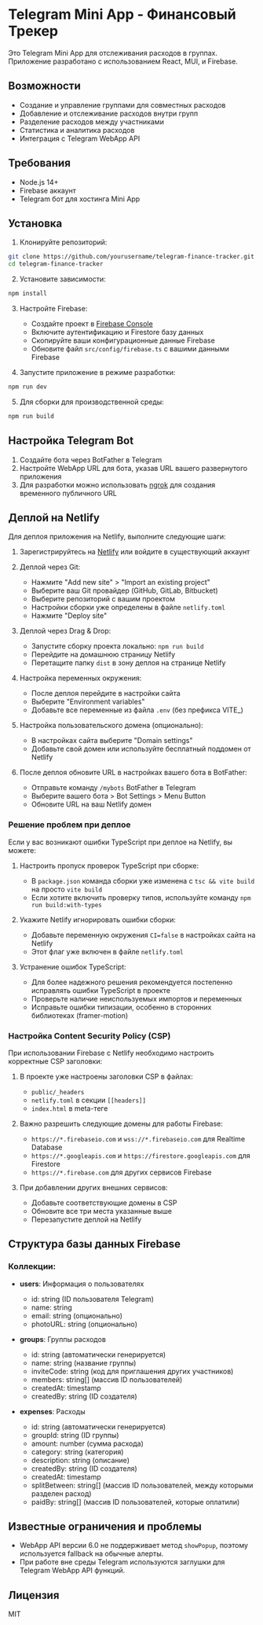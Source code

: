 # Telegram Mini App - Финансовый Трекер

Это Telegram Mini App для отслеживания расходов в группах. Приложение разработано с использованием React, MUI, и Firebase.

## Возможности

- Создание и управление группами для совместных расходов
- Добавление и отслеживание расходов внутри групп
- Разделение расходов между участниками
- Статистика и аналитика расходов
- Интеграция с Telegram WebApp API

## Требования

- Node.js 14+
- Firebase аккаунт
- Telegram бот для хостинга Mini App

## Установка

1. Клонируйте репозиторий:

```bash
git clone https://github.com/yourusername/telegram-finance-tracker.git
cd telegram-finance-tracker
```

2. Установите зависимости:

```bash
npm install
```

3. Настройте Firebase:
   - Создайте проект в [Firebase Console](https://console.firebase.google.com/)
   - Включите аутентификацию и Firestore базу данных
   - Скопируйте ваши конфигурационные данные Firebase
   - Обновите файл `src/config/firebase.ts` с вашими данными Firebase

4. Запустите приложение в режиме разработки:

```bash
npm run dev
```

5. Для сборки для производственной среды:

```bash
npm run build
```

## Настройка Telegram Bot

1. Создайте бота через BotFather в Telegram
2. Настройте WebApp URL для бота, указав URL вашего развернутого приложения
3. Для разработки можно использовать [ngrok](https://ngrok.com/) для создания временного публичного URL

## Деплой на Netlify

Для деплоя приложения на Netlify, выполните следующие шаги:

1. Зарегистрируйтесь на [Netlify](https://app.netlify.com/) или войдите в существующий аккаунт

2. Деплой через Git:
   - Нажмите "Add new site" > "Import an existing project"
   - Выберите ваш Git провайдер (GitHub, GitLab, Bitbucket)
   - Выберите репозиторий с вашим проектом
   - Настройки сборки уже определены в файле `netlify.toml`
   - Нажмите "Deploy site"

3. Деплой через Drag & Drop:
   - Запустите сборку проекта локально: `npm run build`
   - Перейдите на домашнюю страницу Netlify
   - Перетащите папку `dist` в зону деплоя на странице Netlify

4. Настройка переменных окружения:
   - После деплоя перейдите в настройки сайта
   - Выберите "Environment variables"
   - Добавьте все переменные из файла `.env` (без префикса VITE_)

5. Настройка пользовательского домена (опционально):
   - В настройках сайта выберите "Domain settings"
   - Добавьте свой домен или используйте бесплатный поддомен от Netlify

6. После деплоя обновите URL в настройках вашего бота в BotFather:
   - Отправьте команду `/mybots` BotFather в Telegram
   - Выберите вашего бота > Bot Settings > Menu Button
   - Обновите URL на ваш Netlify домен

### Решение проблем при деплое

Если у вас возникают ошибки TypeScript при деплое на Netlify, вы можете:

1. Настроить пропуск проверок TypeScript при сборке:
   - В `package.json` команда сборки уже изменена с `tsc && vite build` на просто `vite build`
   - Если хотите включить проверку типов, используйте команду `npm run build:with-types`

2. Укажите Netlify игнорировать ошибки сборки:
   - Добавьте переменную окружения `CI=false` в настройках сайта на Netlify
   - Этот флаг уже включен в файле `netlify.toml`

3. Устранение ошибок TypeScript:
   - Для более надежного решения рекомендуется постепенно исправлять ошибки TypeScript в проекте
   - Проверьте наличие неиспользуемых импортов и переменных
   - Исправьте ошибки типизации, особенно в сторонних библиотеках (framer-motion)

### Настройка Content Security Policy (CSP)

При использовании Firebase с Netlify необходимо настроить корректные CSP заголовки:

1. В проекте уже настроены заголовки CSP в файлах:
   - `public/_headers`
   - `netlify.toml` в секции `[[headers]]`
   - `index.html` в meta-теге

2. Важно разрешить следующие домены для работы Firebase:
   - `https://*.firebaseio.com` и `wss://*.firebaseio.com` для Realtime Database
   - `https://*.googleapis.com` и `https://firestore.googleapis.com` для Firestore
   - `https://*.firebase.com` для других сервисов Firebase

3. При добавлении других внешних сервисов:
   - Добавьте соответствующие домены в CSP
   - Обновите все три места указанные выше
   - Перезапустите деплой на Netlify

## Структура базы данных Firebase

### Коллекции:

- **users**: Информация о пользователях
  - id: string (ID пользователя Telegram)
  - name: string
  - email: string (опционально)
  - photoURL: string (опционально)

- **groups**: Группы расходов
  - id: string (автоматически генерируется)
  - name: string (название группы)
  - inviteCode: string (код для приглашения других участников)
  - members: string[] (массив ID пользователей)
  - createdAt: timestamp
  - createdBy: string (ID создателя)

- **expenses**: Расходы
  - id: string (автоматически генерируется)
  - groupId: string (ID группы)
  - amount: number (сумма расхода)
  - category: string (категория)
  - description: string (описание)
  - createdBy: string (ID создателя)
  - createdAt: timestamp
  - splitBetween: string[] (массив ID пользователей, между которыми разделен расход)
  - paidBy: string[] (массив ID пользователей, которые оплатили)

## Известные ограничения и проблемы

- WebApp API версии 6.0 не поддерживает метод `showPopup`, поэтому используется fallback на обычные алерты.
- При работе вне среды Telegram используются заглушки для Telegram WebApp API функций.

## Лицензия

MIT 